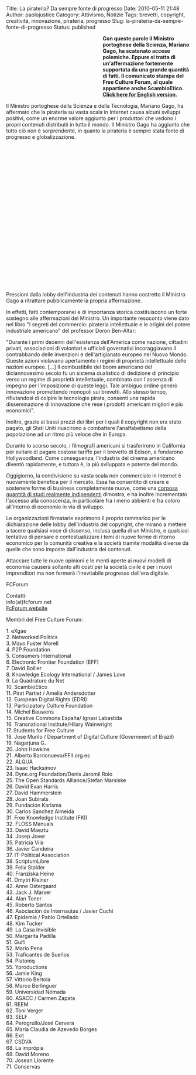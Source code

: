 Title: La pirateria? Da sempre fonte di progresso
Date: 2010-05-11 21:48
Author: paolojustice
Category: Attivismo, Notizie
Tags: brevetti, copyright, creatività, innovazione, pirateria, progresso
Slug: la-pirateria-da-sempre-fonte-di-progresso
Status: published

<object classid="clsid:d27cdb6e-ae6d-11cf-96b8-444553540000" width="250" height="162" align="left" hspace="7" codebase="http://download.macromedia.com/pub/shockwave/cabs/flash/swflash.cab#version=6,0,40,0"><param name="allowFullScreen" value="true"></param><param name="allowscriptaccess" value="always"></param><param name="src" value="http://www.youtube.com/v/VuPi2a1AXzs&amp;hl=it&amp;fs=1&amp;rel=0"></param><param name="allowfullscreen" value="true"></param><embed type="application/x-shockwave-flash" width="250" height="162" src="http://www.youtube.com/v/VuPi2a1AXzs&amp;hl=it&amp;fs=1&amp;rel=0" allowscriptaccess="always" allowfullscreen="true"></embed></object>**Con queste parole il Ministro portoghese della Scienza, Mariano Gago, ha scatenato accese polemiche. Eppure si tratta di un'affermazione fortemente supportata da una grande quantità di fatti. Il comunicato stampa del Free Culture Forum, al quale appartiene anche ScambioEtico. [Click here for English version](http://stenskott.wordpress.com/2010/05/10/fcforum-solidarity-with-portuguese-minister/).**

  

**<!--more-->**

Il Ministro portoghese della Scienza e della Tecnologia, Mariano Gago, ha affermato che la pirateria su vasta scala in Internet causa alcuni sviluppi positivi, come un enorme valore aggiunto per i produttori che vedono i propri contenuti distribuiti in tutto il mondo. Il Ministro Gago ha aggiunto che tutto ciò non è sorprendente, in quanto la pirateria è sempre stata fonte di progresso e globalizzazione.

<p>
<center>
<object width="320" height="258">
<param name="movie" value="http://www.youtube.com/v/zJS3N9ThTm8&amp;hl=it_IT&amp;fs=1&amp;rel=0"></param><param name="allowFullScreen" value="true"></param><param name="allowscriptaccess" value="always"></param>

<embed src="http://www.youtube.com/v/zJS3N9ThTm8&amp;hl=it_IT&amp;fs=1&amp;rel=0" type="application/x-shockwave-flash" allowscriptaccess="always" allowfullscreen="true" width="480" height="385">
</embed>
</object>
</center>
</p>
Pressioni dalla lobby dell'industria dei contenuti hanno costretto il Ministro Gago a ritrattare pubblicamente la propria affermazione.

In effetti, fatti contemporanei e di importanza storica costituiscono un forte sostegno alle affermazioni del Ministro. Un importante resoconto viene dato nel libro "I segreti del commercio: pirateria intellettuale e le origini del potere industriale americano" del professor Doron Ben-Altar:

"Durante i primi decenni dell'esistenza dell'America come nazione, cittadini privati, associazioni di volontari e ufficiali governativi incoraggiavano il contrabbando delle invenzioni e dell'artigianato europeo nel Nuovo Mondo. Queste azioni violavano apertamente i regimi di proprietà intellettuale delle nazioni europee. \[...\] Il combustibile del boom americano del diciannovesimo secolo fu un sistema dualistico di dedizione di principio verso un regime di proprietà intellettuale, combinato con l'assenza di impegno per l'imposizione di queste leggi. Tale ambiguo ordine generò innovazione promettendo monopoli sui brevetti. Allo stesso tempo, rifiutandosi di colpire le tecnologie pirata, consentì una rapida disseminazione di innovazione che rese i prodotti americani migliori e più economici".

Inoltre, grazie ai bassi prezzi dei libri per i quali il copyright non era stato pagato, gli Stati Uniti riuscirono a combattere l'analfabetismo della popolazione ad un ritmo più veloce che in Europa.

Durante lo scorso secolo, i filmografi americani si trasferirono in California per evitare di pagare costose tariffe per il brevetto di Edison, e fondarono Hollywoodland. Come conseguenza, l'industria del cinema americano diventò rapidamente, e tuttora è, la più sviluppata e potente del mondo.

Oggigiorno, la condivisione su vasta scala non commerciale in Internet è nuovamente benefica per il mercato. Essa ha consentito di creare e sostenere forme di business completamente nuove, come una [corposa quantità di studi realmente indipendenti](http://www.laquadrature.net/wiki/Studies_on_file_sharing_it) dimostra, e ha inoltre incrementato l'accesso alla conoscenza, in particolare fra i meno abbienti e fra coloro all'interno di economie in via di sviluppo.

Le organizzazioni firmatarie esprimono il proprio rammarico per le dichiarazione delle lobby dell'industria del copyright, che mirano a mettere a tacere qualsiasi voce di dissenso, inclusa quella di un Ministro, e qualsiasi tentativo di pensare e contestualizzare i temi di nuove forme di ritorno economico per la comunità creativa e la società tramite modalità diverse da quelle che sono imposte dall'industria dei contenuti.

Attaccare tutte le nuove opinioni e le menti aperte ai nuovi modelli di economia causerà soltanto alti costi per la società civile e per i nuovi imprenditori ma non fermerà l'inevitabile progresso dell'era digitale.

FCForum

Contatti:  
info(at)fcforum.net  
[FcForum website](http://fcforum.net)

Membri del Free Culture Forum:

1\. eXgae  
2. Networked Politics  
3. Mayo Fuster Morell  
4. P2P Foundation  
5. Consumers International  
6. Electronic Frontier Foundation (EFF)  
7. David Bollier  
8. Knowledge Ecology International / James Love  
9. La Quadrature du Net  
10. ScambioEtico  
11. Pirat Partiet / Amelia Andersdotter  
12. European Digital Rights (EDRI)  
13. Participatory Culture Foundation  
14. Michel Bauwens  
15. Creative Commons España/ Ignasi Labastida  
16. Transnational Institute/Hilary Wainwright  
17. Students for Free Culture  
18. Jose Murilo / Department of Digital Culture (Government of Brazil)  
19. Nagarjuna G.  
20. John Howkins  
21. Alberto Barrionuevo/FFII.org.es  
22. ALQUA  
23. Isaac Hacksimov  
24. Dyne.org Foundation/Denis Jaromil Roio  
25. The Open Standards Alliance/Stefan Marsiske  
26. David Evan Harris  
27. David Hammerstein  
28. Joan Subirats  
29. Fundación Karisma  
30. Carlos Sanchez Almeida  
31. Free Knowledge Institute (FKI)  
32. FLOSS Manuals  
33. David Maeztu  
34. Josep Jover  
35. Patricia Vila  
36. Javier Candeira  
37. IT-Political Association  
38. ScriptumLibre  
39. Felix Stalder  
40. Franziska Heine  
41. Dmytri Kleiner  
42. Anne Ostergaard  
43. Jack J. Marxer  
44. Alan Toner  
45. Roberto Santos  
46. Asociación de Internautas / Javier Cuchí  
47. Epidemia / Pablo Ortellado  
48. Kim Tucker  
49. La Casa Invisible  
50. Margarita Padilla  
51. Guifi  
52. Mario Pena  
53. Traficantes de Sueños  
54. Platoniq  
55. Yproductions  
56. Jamie King  
57. Vittorio Bertola  
58. Marco Berlinguer  
59. Universidad Nómada  
60. ASACC / Carmen Zapata  
61. REEM  
62. Toni Verger  
63. SELF  
64. Perogrullo/José Cervera  
65. Maria Claudia de Azevedo Borges  
66. Exit  
67. CSDVA  
68. La impròpia  
69. David Moreno  
70. Josean Llorente  
71. Conservas
